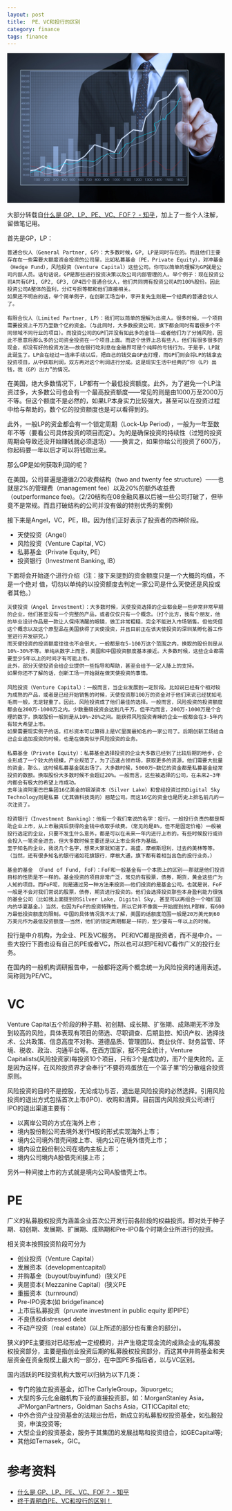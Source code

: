 ```yaml
---
layout: post
title:  PE、VC和投行的区别
category: finance
tags: finance
---
```


![](/assets/img/investing.jpg)

大部分转载自[什么是 GP、LP、PE、VC、FOF？ - 知乎](https://www.zhihu.com/question/20062244)，加上了一些个人注解，留做笔记用。

首先是GP，LP：

    普通合伙人（General Partner, GP）：大多数时候，GP, LP是同时存在的。而且他们主要存在在一些需要大额度资金投资的公司里，比如私募基金（PE，Private Equity），对冲基金（Hedge Fund），风险投资（Venture Capital）这些公司。你可以简单的理解为GP就是公司内部人员。话句话说，GP是那些进行投资决策以及公司内部管理的人。举个例子：现在投资公司A共有GP1, GP2, GP3, GP4四个普通合伙人，他们共同拥有投资公司A的100%股份。因此投资公司A整体的盈利，分红亏损等都和他们直接相关。
    如果还不明白的话，举个简单例子，在创新工场当中，李开复先生则是一个经典的普通合伙人了。

    有限合伙人（Limited Partner, LP）：我们可以简单的理解为出资人。很多时候，一个项目需要投资上千万乃至数个亿的资金。（与此同时，大多数投资公司，旗下都会同时有着很多个不同领域不同行业的项目）。而投资公司的GP们并没有如此多的金钱——或者他们为了分摊风险，因此不愿意将那么多的公司资金投资在一个项目上面。而这个世界上总有些人，他们有很多很多的现金，却没有好的投资方法——放在银行吃利息在金融界可是个纯粹的亏钱行为。于是乎，LP就此诞生了。LP会在经过一连串手续以后，把自己的钱交由GP去打理，而GP们则会将LP的钱拿去投资项目，从中获取利润，双方再对这个利润进行分成。这是现实生活中经典的“你（LP）出钱，我（GP）出力”的情况。

在美国，绝大多数情况下，LP都有一个最低投资额度。此外，为了避免一个LP注资过多，大多数公司也会有一个最高投资额度——常见的则是由1000万至2000万不等。但这个额度不是必然的，如果LP本身实力比较强大，甚至可以在投资过程中给与帮助的，数个亿的投资额度也是可以看得到的。

此外，一般LP的资金都会有一个锁定周期（Lock-Up Period），一般为一年至数年不等（要看公司具体投资的项目而定）。为的是确保投资的持续性（过短的投资周期会导致还没开始赚钱就必须退场）——换言之，如果你给公司投资了600万，你起码要一年以后才可以将钱取出来。

那么GP是如何获取利润的呢？

在美国，公司普遍是遵循2/20收费结构（two and twenty fee structure）——也就是2%的管理费（management fee）以及20%的额外收益费（outperformance fee)。（2/20结构在08金融风暴以后被一些公司打破了，但毕竟不是常规。而且打破结构的公司并没有做的特别优秀的案例）

接下来是Angel，VC，PE，IB。因为他们正好表示了投资者的四种阶段。

* 天使投资（Angel）
* 风险投资（Venture Capital, VC）
* 私募基金（Private Equity, PE）
* 投资银行（Investment Banking, IB）

下面将会开始逐个进行介绍（注：接下来提到的资金额度只是一个大概的均值，不是一个绝对
值，切勿以单纯的以投资额度去判定一家公司是什么天使还是风投或者其他。）

    天使投资（Angel Investment）：大多数时候，天使投资选择的企业都会是一些非常非常早期的企业，他们甚至没有一个完整的产品，或者仅仅只有一个概念。（打个比方，我有个朋友，他的毕业设计作品是一款让人保持清醒的眼镜，做工非常粗糙，完全不能进入市场销售。但他凭借这个概念以及这个原型品在美国获得了天使投资，并且目前正在该天使投资的深圳某孵化器工作室进行开发研究。）
    而天使投资的投资额度往往也不会很大，一般都是在5-100万这个范围之内，换取的股份则是从10%-30%不等。单纯从数字上而言，美国和中国投资额度基本接近。大多数时候，这些企业都需要至少5年以上的时间才有可能上市。
    此外，部分天使投资会给企业提供一些指导和帮助，甚至会给予一定人脉上的支持。
    如果你还不了解的话，创新工场一开始就在做天使投资的事情。

    风险投资（Venture Capital）：一般而言，当企业发展到一定阶段。比如说已经有个相对较为成熟的产品，或者是已经开始销售的时候，天使投资那100万的资金对于他们来说已经犹如毛毛雨一般，无足轻重了。因此，风险投资成了他们最佳的选择。一般而言，风险投资的投资额度都会在200万-1000万之内。少数重磅投资会达到几千万。但平均而言，200万-1000万是个合理的数字，换取股份一般则是从10%~20%之间。能获得风险投资青睐的企业一般都会在3-5年内有较大希望上市。
    如果需要现实例子的话，红杉资本可以算得上是VC里面最知名的一家公司了。后期创新工场给自己企业追加投资的时候，也是在做类似于风险投资的业务。

    私募基金（Private Equity）：私募基金选择投资的企业大多数已经到了比较后期的地步，企业形成了一个较大的规模，产业规范了，为了迅速占领市场，获取更多的资源，他们需要大批量的资金，那么，这时候私募基金就出场了。大多数时候，5000万~数亿的资金都是私募基金经常投资的数额。换取股份大多数时候不会超过20%。一般而言，这些被选择的公司，在未来2~3年内都会有极大的希望上市成功。
    去年注资阿里巴巴集团16亿美金的银湖资本（Silver Lake）和曾经投资过的Digital Sky Technology则是私募（尤其做科技类的）翘楚公司。而这16亿的资金也是历史上排名前几的一次注资了。

    投资银行（Investment Banking）：他有一个我们常说的名字：投行。一般投行负责的都是帮助企业上市，从上市融资后获得的金钱中收取手续费。（常见的是8%，但不是固定价格）一般被投行选定的企业，只要不发生什么意外，都是可以在未来一年内进行上市的。有些时候投行或许会投入一笔资金进去，但大多数时候主要还是以上市业务作为基础。
    至于知名的企业，我说几个名字，想来大家就知道了。高盛，摩根斯坦利，过去的美林等等。（当然，还有很多知名的银行诸如花旗银行，摩根大通，旗下都有着相当出色的投行业务。）

    基金的基金 （Fund of Fund, FoF）：FoF和一般基金有一个本质上的区别——那就是他们投资目标的性质是不一样的。基金投资的项目非常广泛，常见的有股票，债券，期货，黄金这些广为人知的项目。而FoF呢，则是通过另一种方法来投资——他们投资的是基金公司。也就是说，FoF一般是不会对我们常说的股票，债券，期货进行投资的。他们会选择投资那些本身盈利能力很强的基金公司（比如我上面提到的Silver Lake, Digital Sky, 甚至可以再组合一个咱们国内的华夏基金。）当然，也因为FoF的投资特殊性，所以它并不像我一开始提到的LP那样，有600万最低投资额度的限制。中国的具体情况我不太了解，美国的话额度范围一般是20万美元到60万美元作为最低投资额度——当然，他们的锁定周期都是一样的，至少要有一年以上的时候。
    
投行是中介机构，为企业、PE及VC服务。 PE和VC都是投资者，而不是中介。一些大投行下面也设有自己的PE或者VC，所以也可以把PE和VC看作广义的投行业务。

在国内的一般机构调研报告中，一般都将这两个概念统一为风险投资的通用表述。简称则为PE/VC。

# VC    
    
Venture Capital五个阶段的种子期、初创期、成长期、扩张期、成熟期无不涉及到较高的风险，具体表现有项目的筛选、尽职调查、后期监控、知识产权、选择技术、公共政策、信息高度不对称、道德品质、管理团队、商业伙伴、财务监管、环境、税收、政治、沟通平台等。在西方国家，据不完全统计，Venture Capitalists(风险投资家)每投资10个项目，只有3个是成功的，而7个是失败的。正是因为这样，在风险投资界才会奉行“不要将鸡蛋放在一个篮子里”的分散组合投资原则。

风险投资的目的不是控股，无论成功与否，退出是风险投资的必然选择。引用风险投资的退出方式包括首次上市(IPO)、收购和清算。目前国内风险投资公司进行IPO的退出渠道主要有：

* 以离岸公司的方式在海外上市；
* 境内股份制公司去境外发行H股的形式实现海外上市；
* 境内公司境外借壳间接上市、境内公司在境外借壳上市；
* 境内设立股份制公司在境内主板上市；
* 境内公司境内A股借壳间接上市；
 
另外一种间接上市的方式就是境内公司A股借壳上市。

# PE

广义的私募股权投资为涵盖企业首次公开发行前各阶段的权益投资。即对处于种子期、初创期、发展期、扩展期、成熟期和Pre-IPO各个时期企业所进行的投资。

相关资本按照投资阶段可分为

* 创业投资（Venture Capital）
* 发展资本（developmentcapital）
* 并购基金（buyout/buyinfund）(狭义PE
* 夹层资本( Mezzanine Capital）(狭义PE
* 重振资本（turnround）
* Pre-IPO资本(如 bridgefinance)
* 上市后私募投资（pruvate investment in public equity 即PIPE）
* 不良债权distressed debt
* 不动产投资（real estate）(以上所述的部分也有重合的部分)。

狭义的PE主要指对已经形成一定规模的，并产生稳定现金流的成熟企业的私募股权投资部分，主要是指创业投资后期的私募股权投资部分，而这其中并购基金和夹层资金在资金规模上最大的一部分，在中国PE多指后者，以与VC区别。

国内活跃的PE投资机构大致可以归纳为以下几类：

* 专门的独立投资基金，如The CarlyleGroup，3ipuorgetc;
* 大型的多元化金融机构下设的直接投资部，如：MorganStanley Asia，JPMorganPartners，Goldman Sachs Asia，CITICCapital etc;
* 中外合资产业投资基金的法规出台后，新成立的私募股权投资基金，如弘毅投资，申滨投资等;
* 大型企业的投资基金，服务于其集团的发展战略和投资组合，如GECapital等;
* 其他如Temasek，GIC。

# 参考资料

* [什么是 GP、LP、PE、VC、FOF？ - 知乎](https://www.zhihu.com/question/20062244)
* [终于弄明白PE、VC和投行的区别！](http://blog.sina.com.cn/s/blog_88a91f9c0102wslw.html)

